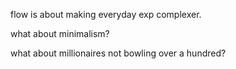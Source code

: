 flow is about making everyday exp complexer.

what about minimalism?

what about millionaires not bowling over a hundred?